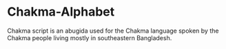 # Chakma-Alphabet
Chakma script is an abugida used for the Chakma language spoken by the Chakma people living mostly in southeastern Bangladesh. 
